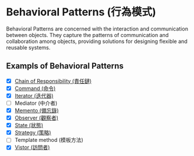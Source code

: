# Behavioral Patterns (行為模式)

Behavioral Patterns are concerned with the interaction and communication between objects. They capture the patterns of communication and collaboration among objects, providing solutions for designing flexible and reusable systems.

## Exampls of Behavioral Patterns

- [x] [Chain of Responsibility (責任鏈)](./ChainOfResponsibility/README.md)
- [x] [Command (命令)](./Command/README.md)
- [x] [Iterator (迭代器)](./Iterator/README.md)
- [ ] Mediator (中介者)
- [x] [Memento (備忘錄)](./Memento/README.md)
- [x] [Observer (觀察者)](./Observer/README.md)
- [x] [State (狀態)](./State/README.md)
- [x] [Strategy (策略)](./Strategy/README.md)
- [ ] Template method (模板方法)
- [x] [Vistor (訪問者)](./Vistor/README.md)
